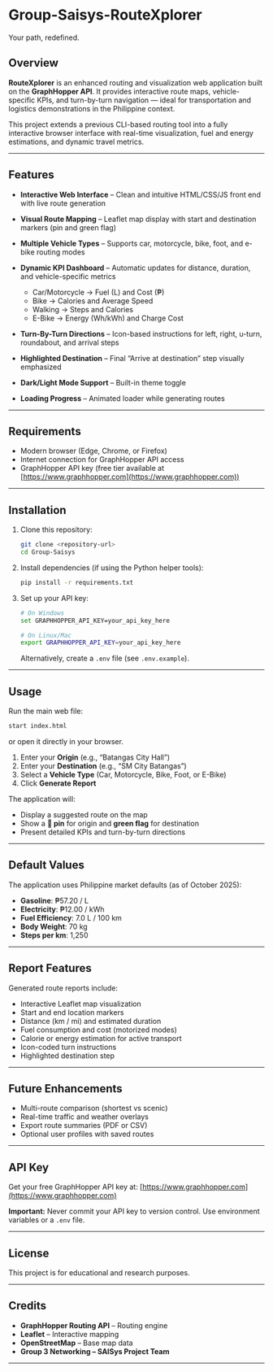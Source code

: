 

# **Group-Saisys-RouteXplorer**

Your path, redefined.

## **Overview**

**RouteXplorer** is an enhanced routing and visualization web application built on the **GraphHopper API**.
It provides interactive route maps, vehicle-specific KPIs, and turn-by-turn navigation — ideal for transportation and logistics demonstrations in the Philippine context.

This project extends a previous CLI-based routing tool into a fully interactive browser interface with real-time visualization, fuel and energy estimations, and dynamic travel metrics.

---

## **Features**

* **Interactive Web Interface** – Clean and intuitive HTML/CSS/JS front end with live route generation
* **Visual Route Mapping** – Leaflet map display with start and destination markers (pin and green flag)
* **Multiple Vehicle Types** – Supports car, motorcycle, bike, foot, and e-bike routing modes
* **Dynamic KPI Dashboard** – Automatic updates for distance, duration, and vehicle-specific metrics

  * Car/Motorcycle → Fuel (L) and Cost (₱)
  * Bike → Calories and Average Speed
  * Walking → Steps and Calories
  * E-Bike → Energy (Wh/kWh) and Charge Cost
* **Turn-By-Turn Directions** – Icon-based instructions for left, right, u-turn, roundabout, and arrival steps
* **Highlighted Destination** – Final “Arrive at destination” step visually emphasized
* **Dark/Light Mode Support** – Built-in theme toggle
* **Loading Progress** – Animated loader while generating routes

---

## **Requirements**

* Modern browser (Edge, Chrome, or Firefox)
* Internet connection for GraphHopper API access
* GraphHopper API key (free tier available at [https://www.graphhopper.com](https://www.graphhopper.com))

---

## **Installation**

1. Clone this repository:

   ```bash
   git clone <repository-url>
   cd Group-Saisys
   ```

2. Install dependencies (if using the Python helper tools):

   ```bash
   pip install -r requirements.txt
   ```

3. Set up your API key:

   ```bash
   # On Windows
   set GRAPHHOPPER_API_KEY=your_api_key_here

   # On Linux/Mac
   export GRAPHHOPPER_API_KEY=your_api_key_here
   ```

   Alternatively, create a `.env` file (see `.env.example`).

---

## **Usage**

Run the main web file:

```bash
start index.html
```

or open it directly in your browser.

1. Enter your **Origin** (e.g., “Batangas City Hall”)
2. Enter your **Destination** (e.g., “SM City Batangas”)
3. Select a **Vehicle Type** (Car, Motorcycle, Bike, Foot, or E-Bike)
4. Click **Generate Report**

The application will:

* Display a suggested route on the map
* Show a **📍 pin** for origin and **green flag** for destination
* Present detailed KPIs and turn-by-turn directions

---

## **Default Values**

The application uses Philippine market defaults (as of October 2025):

* **Gasoline**: ₱57.20 / L
* **Electricity**: ₱12.00 / kWh
* **Fuel Efficiency**: 7.0 L / 100 km
* **Body Weight**: 70 kg
* **Steps per km**: 1,250

---

## **Report Features**

Generated route reports include:

* Interactive Leaflet map visualization
* Start and end location markers
* Distance (km / mi) and estimated duration
* Fuel consumption and cost (motorized modes)
* Calorie or energy estimation for active transport
* Icon-coded turn instructions
* Highlighted destination step

---

## **Future Enhancements**

* Multi-route comparison (shortest vs scenic)
* Real-time traffic and weather overlays
* Export route summaries (PDF or CSV)
* Optional user profiles with saved routes

---

## **API Key**

Get your free GraphHopper API key at:
[https://www.graphhopper.com](https://www.graphhopper.com)

**Important:** Never commit your API key to version control.
Use environment variables or a `.env` file.

---

## **License**

This project is for educational and research purposes.

---

## **Credits**

* **GraphHopper Routing API** – Routing engine
* **Leaflet** – Interactive mapping
* **OpenStreetMap** – Base map data
* **Group 3 Networking – SAISys Project Team**

---
